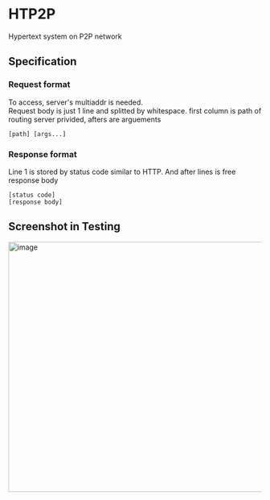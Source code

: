 # HTP2P
Hypertext system on P2P network 

## Specification

### Request format
To access, server's multiaddr is needed.\
Request body is just 1 line and splitted by whitespace. first column is path of routing server privided, afters are arguements  
```
[path] [args...]
```

### Response format
Line 1 is stored by status code similar to HTTP. And after lines is free response body
```line
[status code]
[response body]
```

## Screenshot in Testing

<img width="1054" height="497" alt="image" src="https://github.com/user-attachments/assets/3ee05e19-240a-4991-8eb7-9ea40d87de07" />


